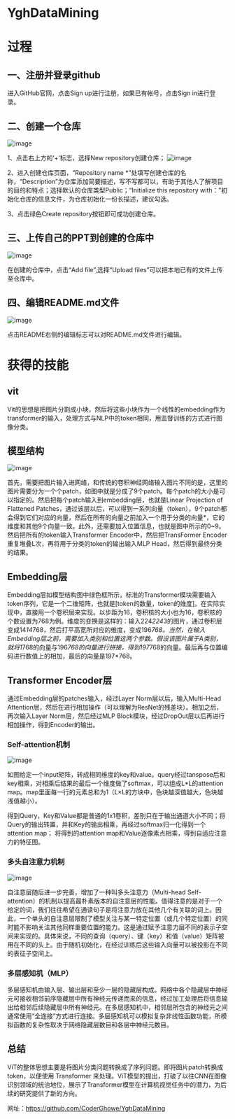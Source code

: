 # YghDataMining
# 过程
## 一、注册并登录github

进入GitHub官网，点击Sign up进行注册，如果已有帐号，点击Sign in进行登录。

## 二、创建一个仓库
![image](https://github.com/CoderGhowe/YghDataMining/assets/45193360/35d87cc9-63f4-4e51-9466-9b4d75c84066)

1、点击右上方的‘+’标志，选择New repository创建仓库；
![image](https://github.com/CoderGhowe/YghDataMining/assets/45193360/5ba84219-fb71-424a-83e9-e94e9c40e2ac)

2、进入创建仓库页面，“Repository name *”处填写创建仓库的名称，“Description”为仓库添加简要描述，写不写都可以，有助于其他人了解项目的目的和特点；选择默认的仓库类型Public；“Initialize this repository with：”初始化仓库的信息文件，为仓库初始化一份长描述，建议勾选。

3、点击绿色Create repository按钮即可成功创建仓库。

## 三、上传自己的PPT到创建的仓库中
![image](https://github.com/CoderGhowe/YghDataMining/assets/45193360/d379961b-8845-4aeb-a463-c78893c78757)

在创建的仓库中，点击“Add file”,选择“Upload files”可以把本地已有的文件上传至仓库中。

## 四、编辑README.md文件
![image](https://github.com/CoderGhowe/YghDataMining/assets/45193360/ccf10603-f8c7-4daa-9108-92ec1a870761)

点击README右侧的编辑标志可以对README.md文件进行编辑。

# 获得的技能
## vit
Vit的思想是把图片分割成小块，然后将这些小块作为一个线性的embedding作为transformer的输入，处理方式与NLP中的token相同，用监督训练的方式进行图像分类。

## 模型结构
![image](https://github.com/CoderGhowe/YghDataMining/assets/45193360/3f574801-deeb-4d20-bf4c-f7d6ab6ecbdb)

首先，需要把图片输入进网络，和传统的卷积神经网络输入图片不同的是，这里的图片需要分为一个个patch，如图中就是分成了9个patch。每个patch的大小是可以指定的。然后把每个patch输入到embedding层，也就是Linear Projection of Flattened Patches，通过该层以后，可以得到一系列向量（token），9个patch都会得到它们对应的向量，然后在所有的向量之前加入一个用于分类的向量*，它的维度和其他9个向量一致。此外，还需要加入位置信息，也就是图中所示的0~9。然后把所有的token输入Transformer Encoder中，然后把TransFormer Encoder重复堆叠L次，再将用于分类的token的输出输入MLP Head，然后得到最终分类的结果。

## Embedding层

Embedding层如模型结构图中绿色框所示，标准的Transformer模块需要输入token序列，它是一个二维矩阵，也就是[token的数量，token的维度]。在实际实现中，直接用一个卷积层来实现。以步距为16，卷积核的大小也为16，卷积核的个数设置为768为例。维度的变换是这样的：输入224*224*3的图片，通过卷积层变成14*14*768，然后打平高宽所对应的维度，变成196*768。当然，在输入Embedding层之前，需要加入类别和位置这两个参数。假设该图片属于A类别，就将1*768的向量与196*768的向量进行拼接，得到197*768的向量。最后再与位置编码进行数值上的相加，最后的向量是197*768。

## Transformer Encoder层

通过Embedding层的patches输入，经过Layer Norm层以后，输入Multi-Head Attention层，然后在进行相加操作（可以理解为ResNet的残差块）。相加之后，再次输入Layer Norm层，然后经过MLP Block模块，经过DropOut层以后再进行相加操作，得到Encoder的输出。

### Self-attention机制
![image](https://github.com/CoderGhowe/YghDataMining/assets/45193360/559fb22c-a5e1-4573-a4b7-d91328c1a459)

如图给定一个input矩阵，转成相同维度的key和value。query经过tanspose后和key相乘，对相乘后结果的最后一个维度做了softmax，可以组成L*L的attention map。map里面每一行的元素总和为1（L×L的方块中，色块越深值越大，色块越浅值越小）。

得到Query，Key和Value都是普通的1x1卷积，差别只在于输出通道大小不同；将Query的输出转置，并和Key的输出相乘，再经过softmax归一化得到一个attention map； 将得到的attention map和Value逐像素点相乘，得到自适应注意力的特征图。

### 多头自注意力机制
![image](https://github.com/CoderGhowe/YghDataMining/assets/45193360/13e0a6a8-a183-4b3c-b1e5-d89f7793c5c7)

自注意层随后进一步完善，增加了一种叫多头注意力（Multi-head Self-attention）的机制以提高最朴素版本的自注意层的性能。值得注意的是对于一个给定的词，我们往往希望在通读句子是将注意力放在其他几个有关联的词上。因此，一个单头的自注意层限制了模型关注与某一特定位置（或几个特定位置）的同时能不影响关注其他同样重要位置的能力。这是通过赋予注意力层不同的表示子空间来实现的。具体来说，不同的查询（query）、键（key）和值（value）矩阵被用在不同的头上。由于随机初始化，在经过训练后这些输入向量可以被投影在不同的表征子空间上。

### 多层感知机（MLP）

多层感知机由输入层、输出层和至少一层的隐藏层构成。网络中各个隐藏层中神经元可接收相邻前序隐藏层中所有神经元传递而来的信息，经过加工处理后将信息输出给相邻后续隐藏层中所有神经元。在多层感知机中，相邻层所包含的神经元之间通常使用“全连接”方式进行连接。多层感知机可以模拟复杂非线性函数功能，所模拟函数的复杂性取决于网络隐藏层数目和各层中神经元数目。

## 总结

ViT的整体思想主要是将图片分类问题转换成了序列问题。即将图片patch转换成 token，以便使用 Transformer 来处理。ViT模型的提出，打破了以往CNN在图像识别领域的统治地位，展示了Transformer模型在计算机视觉任务中的潜力，为后续的研究提供了新的方向。

网址：https://github.com/CoderGhowe/YghDataMining
